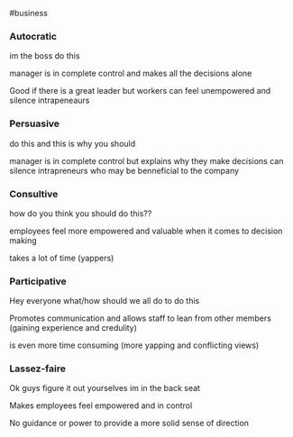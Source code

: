 #business 
### Autocratic  
im the boss do this 

manager is in complete control and makes all the decisions alone 

Good if there is a great leader but workers can feel unempowered and silence intrapeneaurs 
### Persuasive 
do this and this is why you should

manager is in complete control but explains why they make decisions
can silence intrapreneurs who may be benneficial to the company 

### Consultive
how do you think you should do this??

employees feel more empowered and valuable when it comes to decision making

takes a lot of time (yappers)

### Participative 

Hey everyone what/how should we all do to do this

Promotes communication and allows staff to lean from other members (gaining experience and credulity)

is even more time consuming (more yapping and conflicting views)
### Lassez-faire

Ok guys figure it out yourselves im in the back seat

Makes employees feel empowered and in control 

No guidance or power to provide a more solid sense of direction 
